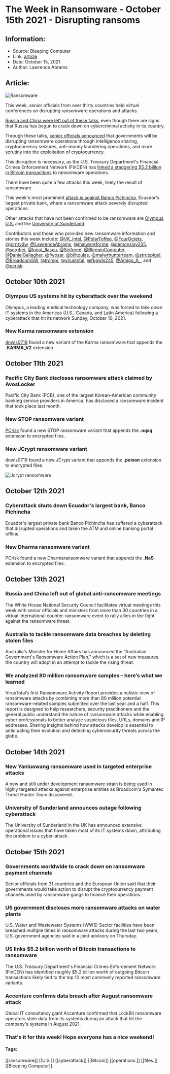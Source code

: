 # The Week in Ransomware - October 15th 2021 - Disrupting ransoms
### 

## Information:
+ Source: Bleeping Computer
+ Link: [article](https://www.bleepingcomputer.com/news/security/the-week-in-ransomware-october-15th-2021-disrupting-ransoms/)
+ Date: October 15, 2021
+ Author: Lawrence Abrams


## Article:
![Ransomware](https://www.bleepstatic.com/content/hl-images/2020/11/03/Ransomware.jpg)


This week, senior officials from over thirty countries held virtual conferences on disrupting ransomware operations and attacks.


[Russia and China were left out of these talks](https://www.bleepingcomputer.com/news/security/russia-and-china-left-out-of-global-anti-ransomware-meetings/), even though there are signs that Russia has begun to crack down on cybercriminal activity in its country.


Through these talks, [senior officials announced](https://www.bleepingcomputer.com/news/security/governments-worldwide-to-crack-down-on-ransomware-payment-channels/) that governments will be disrupting ransomware operations through intelligence sharing, cryptocurrency seizures, anti-money laundering operations, and more scrutiny into the exploitation of cryptocurrency.


This disruption is necessary, as the U.S. Treasury Department's Financial Crimes Enforcement Network (FinCEN) has [linked a staggering $5.2 billion in Bitcoin transactions](https://www.bleepingcomputer.com/news/security/us-links-52-billion-worth-of-bitcoin-transactions-to-ransomware/) to ransomware operations.


There have been quite a few attacks this week, likely the result of ransomware.


This week's most prominent [attack is against Banco Pichincha](https://www.bleepingcomputer.com/news/security/cyberattack-shuts-down-ecuadors-largest-bank-banco-pichincha/), Ecuador's largest private bank, where a ransomware attack severely disrupted operations.


Other attacks that have not been confirmed to be ransomware are [Olympus U.S.](https://www.bleepingcomputer.com/news/security/olympus-us-systems-hit-by-cyberattack-over-the-weekend/) and the [University of Sunderland](https://www.bleepingcomputer.com/news/security/university-of-sunderland-announces-outage-following-cyberattack/).


Contributors and those who provided new ransomware information and stories this week include: [@VK\_Intel](https://twitter.com/VK_Intel), [@PolarToffee](https://twitter.com/PolarToffee), [@FourOctets](https://twitter.com/FourOctets), [@jorntvdw](https://twitter.com/jorntvdw), [@LawrenceAbrams](https://twitter.com/LawrenceAbrams), [@malwareforme](https://twitter.com/malwareforme), [@demonslay335](https://twitter.com/demonslay335), [@serghei](https://twitter.com/serghei), [@Ionut\_Ilascu](https://twitter.com/Ionut_Ilascu), [@Seifreed](https://twitter.com/Seifreed), [@BleepinComputer](https://twitter.com/BleepinComputer), [@DanielGallagher](https://twitter.com/DanielGallagher), [@fwosar](https://twitter.com/fwosar), [@billtoulas](https://twitter.com/billtoulas), [@malwrhunterteam](https://twitter.com/malwrhunterteam), [@struppigel](https://twitter.com/struppigel), [@BroadcomSW](https://twitter.com/BroadcomSW), [@trompi](https://twitter.com/trompi), [@virustotal](https://twitter.com/virustotal), [@fbgwls245](https://twitter.com/fbgwls245), [@Amigo\_A\_](https://twitter.com/Amigo_A_), and [@pcrisk](https://twitter.com/pcrisk).


October 10th 2021
-----------------


### Olympus US systems hit by cyberattack over the weekend


Olympus, a leading medical technology company, was forced to take down IT systems in the Americas (U.S., Canada, and Latin America) following a cyberattack that hit its network Sunday, October 10, 2021.


### New Karma ransomware extension


[dnwls0719](https://twitter.com/fbgwls245) found a new variant of the Karma ransomware that appends the **.KARMA\_V2** extension.


October 11th 2021
-----------------


### Pacific City Bank discloses ransomware attack claimed by AvosLocker


Pacific City Bank (PCB), one of the largest Korean-American community banking service providers in America, has disclosed a ransomware incident that took place last month.


### New STOP ransomware variant


[PCrisk](https://twitter.com/pcrisk) found a new STOP ransomware variant that appends the **.nqsq** extension to encrypted files.


### New JCrypt ransomware variant


dnwls0719 found a new JCrypt variant that appends the **.poison** extension to encrypted files.


![Jcrypt ransomware](https://www.bleepstatic.com/images/news/columns/week-in-ransomware/2021/october/14/jcrypt.jpg)


October 12th 2021
-----------------


### Cyberattack shuts down Ecuador's largest bank, Banco Pichincha


Ecuador's largest private bank Banco Pichincha has suffered a cyberattack that disrupted operations and taken the ATM and online banking portal offline.


### New Dharma ransomware variant


PCrisk found a new Dharmaransomware variant that appends the **.NaS** extension to encrypted files.


October 13th 2021
-----------------


### Russia and China left out of global anti-ransomware meetings


The White House National Security Council facilitates virtual meetings this week with senior officials and ministers from more than 30 countries in a virtual international counter-ransomware event to rally allies in the fight against the ransomware threat.


### Australia to tackle ransomware data breaches by deleting stolen files


Australia's Minister for Home Affairs has announced the "Australian Government's Ransomware Action Plan," which is a set of new measures the country will adopt in an attempt to tackle the rising threat.


### We analyzed 80 million ransomware samples – here’s what we learned


VirusTotal’s first Ransomware Activity Report provides a holistic view of ransomware attacks by combining more than 80 million potential ransomware-related samples submitted over the last year and a half. This report is designed to help researchers, security practitioners and the general public understand the nature of ransomware attacks while enabling cyber professionals to better analyze suspicious files, URLs, domains and IP addresses. Sharing insights behind how attacks develop is essential to anticipating their evolution and detecting cybersecurity threats across the globe.


October 14th 2021
-----------------


### New Yanluowang ransomware used in targeted enterprise attacks


A new and still under development ransomware strain is being used in highly targeted attacks against enterprise entities as Broadcom's Symantec Threat Hunter Team discovered.


### University of Sunderland announces outage following cyberattack


The University of Sunderland in the UK has announced extensive operational issues that have taken most of its IT systems down, attributing the problem to a cyber-attack.


October 15th 2021
-----------------


### Governments worldwide to crack down on ransomware payment channels


Senior officials from 31 countries and the European Union said that their governments would take action to disrupt the cryptocurrency payment channels used by ransomware gangs to finance their operations.


### US government discloses more ransomware attacks on water plants


U.S. Water and Wastewater Systems (WWS) Sector facilities have been breached multiple times in ransomware attacks during the last two years, U.S. government agencies said in a joint advisory on Thursday.


### US links $5.2 billion worth of Bitcoin transactions to ransomware


The U.S. Treasury Department's Financial Crimes Enforcement Network (FinCEN) has identified roughly $5.2 billion worth of outgoing Bitcoin transactions likely tied to the top 10 most commonly reported ransomware variants.


### Accenture confirms data breach after August ransomware attack


Global IT consultancy giant Accenture confirmed that LockBit ransomware operators stole data from its systems during an attack that hit the company's systems in August 2021.


### That's it for this week! Hope everyone has a nice weekend!




#### Tags:
[[ransomware]] [[U.S.]] [[cyberattack]] [[Bitcoin]] [[operations.]] [[files.]] [[Bleeping Computer]]
